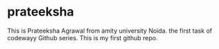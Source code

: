 # prateeksha
This is Prateeksha Agrawal from amity university Noida.
the first task of codewayy Github series.
This is my first github repo.

